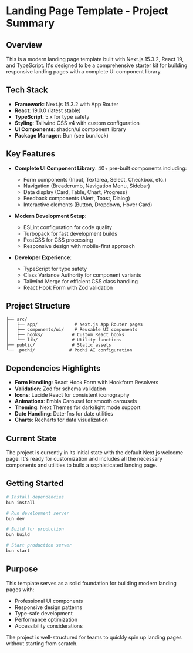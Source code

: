 # Landing Page Template - Project Summary

## Overview
This is a modern landing page template built with Next.js 15.3.2, React 19, and TypeScript. It's designed to be a comprehensive starter kit for building responsive landing pages with a complete UI component library.

## Tech Stack
- **Framework**: Next.js 15.3.2 with App Router
- **React**: 19.0.0 (latest stable)
- **TypeScript**: 5.x for type safety
- **Styling**: Tailwind CSS v4 with custom configuration
- **UI Components**: shadcn/ui component library
- **Package Manager**: Bun (see bun.lock)

## Key Features
- **Complete UI Component Library**: 40+ pre-built components including:
  - Form components (Input, Textarea, Select, Checkbox, etc.)
  - Navigation (Breadcrumb, Navigation Menu, Sidebar)
  - Data display (Card, Table, Chart, Progress)
  - Feedback components (Alert, Toast, Dialog)
  - Interactive elements (Button, Dropdown, Hover Card)
  
- **Modern Development Setup**:
  - ESLint configuration for code quality
  - Turbopack for fast development builds
  - PostCSS for CSS processing
  - Responsive design with mobile-first approach

- **Developer Experience**:
  - TypeScript for type safety
  - Class Variance Authority for component variants
  - Tailwind Merge for efficient CSS class handling
  - React Hook Form with Zod validation

## Project Structure
```
├── src/
│   ├── app/              # Next.js App Router pages
│   ├── components/ui/    # Reusable UI components
│   ├── hooks/           # Custom React hooks
│   └── lib/             # Utility functions
├── public/              # Static assets
└── .pochi/             # Pochi AI configuration
```

## Dependencies Highlights
- **Form Handling**: React Hook Form with Hookform Resolvers
- **Validation**: Zod for schema validation
- **Icons**: Lucide React for consistent iconography
- **Animations**: Embla Carousel for smooth carousels
- **Theming**: Next Themes for dark/light mode support
- **Date Handling**: Date-fns for date utilities
- **Charts**: Recharts for data visualization

## Current State
The project is currently in its initial state with the default Next.js welcome page. It's ready for customization and includes all the necessary components and utilities to build a sophisticated landing page.

## Getting Started
```bash
# Install dependencies
bun install

# Run development server
bun dev

# Build for production
bun build

# Start production server
bun start
```

## Purpose
This template serves as a solid foundation for building modern landing pages with:
- Professional UI components
- Responsive design patterns
- Type-safe development
- Performance optimization
- Accessibility considerations

The project is well-structured for teams to quickly spin up landing pages without starting from scratch.
